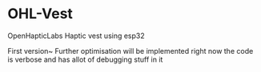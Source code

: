 # OHL-Vest
OpenHapticLabs Haptic vest using esp32


First version~
Further optimisation will be implemented
right now the code is verbose and has allot of debugging stuff in it

